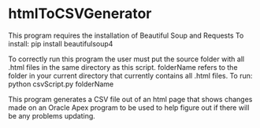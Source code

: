 # htmlToCSVGenerator
This program requires the installation of Beautiful Soup and Requests
To install:
	pip install beautifulsoup4

To correctly run this program the user must put the source folder with all .html files in the same directory as this script.  folderName refers to the folder in your current directory that currently contains all .html files.  To run:
	python csvScript.py folderName

This program generates a CSV file out of an html page that shows changes made on an Oracle Apex program to be used to help figure out if there will be any problems updating.
